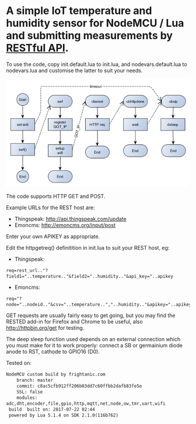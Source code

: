 # A simple IoT temperature and humidity sensor for NodeMCU / Lua and submitting measurements by [RESTful API](https://en.wikipedia.org/wiki/Representational_state_transfer).

To use the code, copy init.default.lua to init.lua, and nodevars.default.lua to nodevars.lua and customise the latter to suit your needs.

![alt text](dht22iotr01.png "Flow chart")

The code supports HTTP GET and POST.

Example URLs for the REST host are:
* Thingspeak: http://api.thingspeak.com/update
* Emoncms: http://emoncms.org/input/post

Enter your own APIKEY as appropriate.

Edit the httpgetreq() definitition in init.lua to suit your REST host, eg:
* Thingspeak:
```
req=rest_url.."?field1="..temperature.."&field2="..humidity.."&api_key="..apikey
```
* Emoncms:
```
req="?node="..nodeid.."&csv="..temperature..","..humidity.."&apikey="..apikey
```
 
GET requests are usually fairly easy to get going, but you may find the RESTED add-in for Firefox and Chrome to be useful, also http://httpbin.org/get for testing.

The deep sleep function used depends on an external connection which you must make for it to work properly: connect a SB or germainium diode anode to RST, cathode to GPIO16 (D0).
 
Tested on:
```
NodeMCU custom build by frightanic.com
	branch: master
	commit: c8ac5cfb912ff206b03dd7c60ffbb2dafb83fe5e
	SSL: false
	modules: adc,dht,encoder,file,gpio,http,mqtt,net,node,ow,tmr,uart,wifi
 build 	built on: 2017-07-22 02:44
 powered by Lua 5.1.4 on SDK 2.1.0(116b762)
```
